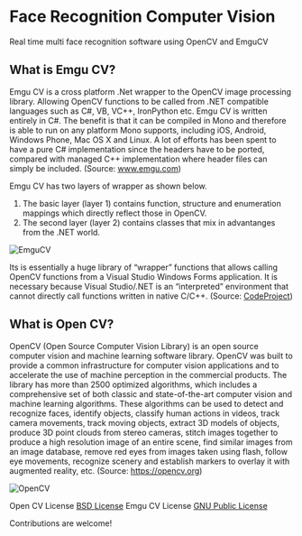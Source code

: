 # Face Recognition Computer Vision
Real time  multi face recognition software using OpenCV and EmguCV

## What is **Emgu CV**?

Emgu CV is a cross platform .Net wrapper to the OpenCV image processing library. Allowing OpenCV functions to be called from .NET compatible languages such as C#, VB, VC++, IronPython etc. Emgu CV is written entirely in C#. The benefit is that it can be compiled in Mono and therefore is able to run on any platform Mono supports, including iOS, Android, Windows Phone, Mac OS X and Linux. A lot of efforts has been spent to have a pure C# implementation since the headers have to be ported, compared with managed C++ implementation where header files can simply be included. (Source: www.emgu.com)

Emgu CV has two layers of wrapper as shown below.

1. The basic layer (layer 1) contains function, structure and enumeration mappings which directly reflect those in OpenCV.
2. The second layer (layer 2) contains classes that mix in advantanges from the .NET world.

![EmguCV](http://www.emgu.com/wiki/images/EmguCVArchitecture.png)

Its is essentially a huge library of “wrapper” functions that allows calling OpenCV functions from a Visual Studio Windows Forms application. It is necessary because Visual Studio/.NET is an “interpreted” environment that cannot directly call functions written in native C/C++. (Source: [CodeProject](]https://www.codeproject.com/articles/528275/starting-with-emgu-cv))

## What is **Open CV**?

OpenCV (Open Source Computer Vision Library) is an open source computer vision and machine learning software library. OpenCV was built to provide a common infrastructure for computer vision applications and to accelerate the use of machine perception in the commercial products. The library has more than 2500 optimized algorithms, which includes a comprehensive set of both classic and state-of-the-art computer vision and machine learning algorithms. These algorithms can be used to detect and recognize faces, identify objects, classify human actions in videos, track camera movements, track moving objects, extract 3D models of objects, produce 3D point clouds from stereo cameras, stitch images together to produce a high resolution image of an entire scene, find similar images from an image database, remove red eyes from images taken using flash, follow eye movements, recognize scenery and establish markers to overlay it with augmented reality, etc. (Source: https://opencv.org)

![OpenCV](https://www.researchgate.net/profile/Aleksandra_Krolak/publication/252458755/figure/fig1/AS:298195692343297@1448106801398/The-basic-structure-of-the-OpenCV-library.png)

Open CV License [BSD License](https://en.wikipedia.org/wiki/BSD_license)
Emgu CV License [GNU Public License](http://www.gnu.org/licenses/gpl-3.0.txt)

Contributions are welcome!

